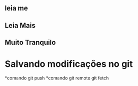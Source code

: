 ## leia me

## Leia Mais

## Muito Tranquilo


# Salvando modificações no git 
*comando git push
*comando git remote
git fetch
